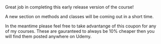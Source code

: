 Great job in completing this early release version of the course!

A new section on methods and classes will be coming out in a short time. 

In the meantime please feel free to take advantange of this coupon for any of my courses. These are gauranteed to always be 10% cheaper then you will find them posted anywhere on Udemy.

